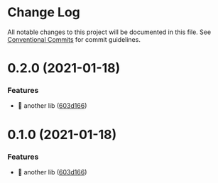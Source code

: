 # Change Log

All notable changes to this project will be documented in this file.
See [Conventional Commits](https://conventionalcommits.org) for commit guidelines.

# 0.2.0 (2021-01-18)


### Features

* 🎸 another lib ([603d166](https://github.com/sulejman9444/library/commit/603d166277417738255de05ee8ae14b82a3781e7))





# 0.1.0 (2021-01-18)


### Features

* 🎸 another lib ([603d166](https://github.com/sulejman9444/library/commit/603d166277417738255de05ee8ae14b82a3781e7))
